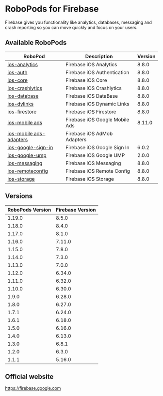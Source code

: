 # RoboPods for Firebase

Firebase gives you functionality like analytics, databases, messaging and crash reporting so you can move quickly and focus on your users.

## Available RoboPods

| RoboPod                                  | Description                   | Version |
|------------------------------------------|-------------------------------|---------|
| [ios-analytics](ios-analytics/)          | Firebase iOS Analytics        | 8.8.0   |
| [ios-auth](ios-auth/)                    | Firebase iOS Authentication   | 8.8.0   |
| [ios-core](ios-core/)                    | Firebase iOS Core             | 8.8.0   |
| [ios-crashlytics](ios-crashlytics/)      | Firebase iOS Crashlytics      | 8.8.0   |
| [ios-database](ios-database/)            | Firebase iOS DataBase         | 8.8.0   |
| [ios-dylinks](ios-dylinks/)              | Firebase iOS Dynamic Links    | 8.8.0   |
| [ios-firestore](ios-firestore/)          | Firebase iOS Firestore        | 8.8.0   |
| [ios-mobile ads](ios-google-mobile-ads/) | Firebase iOS Google Mobile Ads| 8.11.0  |
| [ios-mobile ads-adapters](ios-google-mobile-ads-adapters/)| Firebase iOS AdMob Adapters|   |
| [ios-google-sign-in](ios-google-sign-in/)| Firebase iOS Google Sign In   | 6.0.2   |
| [ios-google-ump](ios-google-ump/)        | Firebase iOS Google UMP       | 2.0.0   |
| [ios-messaging](ios-messaging/)          | Firebase iOS Messaging        | 8.8.0   |
| [ios-remoteconfig](ios-remoteconfig/)    | Firebase iOS Remote Config    | 8.8.0   |
| [ios-storage](ios-storage/)              | Firebase iOS Storage          | 8.8.0   |

## Versions

| RoboPods Version  | Firebase Version    |
|-------------------|---------------------|
| 1.19.0            | 8.5.0               |
| 1.18.0            | 8.4.0               |
| 1.17.0            | 8.1.0               |
| 1.16.0            | 7.11.0              |
| 1.15.0            | 7.8.0               |
| 1.14.0            | 7.3.0               |
| 1.13.0            | 7.0.0               |
| 1.12.0            | 6.34.0              |
| 1.11.0            | 6.32.0              |
| 1.10.0            | 6.30.0              |
| 1.9.0             | 6.28.0              |
| 1.8.0             | 6.27.0              |
| 1.7.1             | 6.24.0              |
| 1.6.1             | 6.18.0              |
| 1.5.0             | 6.16.0              |
| 1.4.0             | 6.13.0              |
| 1.3.0             | 6.8.1               |
| 1.2.0             | 6.3.0               |
| 1.1.1             | 5.16.0              |

## Official website

https://firebase.google.com
